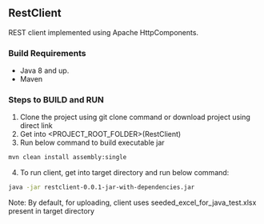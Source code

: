 ## RestClient 

REST client implemented using Apache HttpComponents.

### Build Requirements

  - Java 8 and up.
  - Maven 
  

### Steps to BUILD and RUN
  1. Clone the project using git clone command or download project using direct link
  2. Get into <PROJECT_ROOT_FOLDER>(RestClient)
  3. Run below command to build executable jar
  ```sh
  mvn clean install assembly:single
  ```
  4. To run client, get into target directory and run below command:
  ```sh
  java -jar restclient-0.0.1-jar-with-dependencies.jar
  ```
  
  Note: By default, for uploading, client uses seeded_excel_for_java_test.xlsx present in target directory
